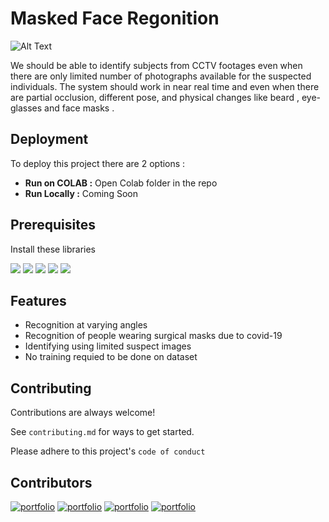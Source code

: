 
# Masked Face Regonition
![Alt Text](https://media.giphy.com/media/3o7abnQiguzMTaYlOM/giphy.gif)

We should be able to identify subjects from CCTV footages even
when there are only limited number of photographs available for the
suspected individuals. The system should work in near real time and
even when there are partial occlusion, different pose, and physical
changes like beard , eye-glasses and face masks .


## Deployment

To deploy this project there are 2 options :

- **Run on COLAB :** Open Colab folder in the repo
- **Run Locally :** Coming Soon




## Prerequisites
Install these libraries 

[![](https://img.shields.io/badge/-opencv-green)](https://opencv.org/)
[![](https://img.shields.io/badge/-tensorflow-orange)](https://www.tensorflow.org/)
[![](https://img.shields.io/badge/-numpy-blue)](https://numpy.org/)
[![](https://img.shields.io/badge/-gradio-yellowgreen)](https://gradio.app/)
[![](https://img.shields.io/badge/-pandas-red)](https://pandas.pydata.org/)


## Features

- Recognition at varying angles
- Recognition of people wearing surgical masks due to covid-19
- Identifying using limited suspect images
- No training requied to be done on dataset 


## Contributing

Contributions are always welcome!

See `contributing.md` for ways to get started.

Please adhere to this project's `code of conduct`


## Contributors
[![portfolio](https://img.shields.io/badge/Aby_Stalin-0AF?style=for-the-badge&logo=ReverbNation&logoColor=White)](https://github.com/Alby0n)
[![portfolio](https://img.shields.io/badge/Akhbar_Sha-D62?style=for-the-badge&logo=Ghostery&logoColor=white)](https://github.com/AkhbarSha)
[![portfolio](https://img.shields.io/badge/Shrish_Nandakumar-E23?style=for-the-badge&logo=1001Tracklists&logoColor=black)](https://github.com/shrishn)
[![portfolio](https://img.shields.io/badge/Akshit_Sudheer_Kumar-000?style=for-the-badge&logo=Starship&logoColor=red)](https://github.com/4k5h1t)

